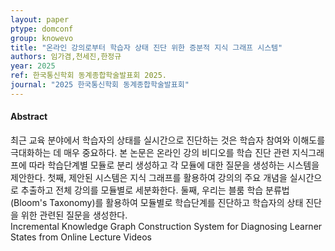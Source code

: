 ```yaml
---
layout: paper
ptype: domconf
group: knowevo
title: "온라인 강의로부터 학습자 상태 진단 위한 증분적 지식 그래프 시스템"
authors: 임가겸,천세진,한정규
year: 2025
ref: 한국통신학회 동계종합학술발표회 2025.
journal: "2025 한국통신학회 동계종합학술발표회"
---
```


<h4><span class="badge badge-info">Abstract</span></h4>
최근 교육 분야에서 학습자의 상태를 실시간으로 진단하는 것은 학습자 참여와 이해도를 극대화하는 데 매우 중요하다. 본 논문은 온라인 강의 비디오를 학습 진단 관련 지식그래프에 따라 학습단계별 모듈로 분리 생성하고 각 모듈에 대한
질문을 생성하는 시스템을 제안한다. 첫째, 제안된 시스템은 지식 그래프를 활용하여 강의의 주요 개념을 실시간으로 추출하고 전체 강의를 모듈별로 세분화한다. 둘째, 우리는 블룸 학습 분류법(Bloom's Taxonomy)를 활용하여 모듈별로 학습단계를 진단하고 학습자의 상태 진단을 위한 관련된 질문을 생성한다.
<div class="alert alert-warning" role="alert">
   Incremental Knowledge Graph Construction System for Diagnosing Learner States from Online Lecture Videos
</div>